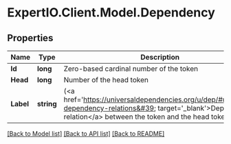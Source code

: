 
# ExpertIO.Client.Model.Dependency

## Properties

Name | Type | Description | Notes
------------ | ------------- | ------------- | -------------
**Id** | **long** | Zero-based cardinal number of the token | [optional] 
**Head** | **long** | Number of the head token | [optional] 
**Label** | **string** | (&lt;a href&#x3D;&#39;https://universaldependencies.org/u/dep/#universal-dependency-relations&#39; target&#x3D;&#39;_blank&#39;&gt;Dependency relation&lt;/a&gt; between the token and the head token | [optional] 

[[Back to Model list]](../README.md#documentation-for-models)
[[Back to API list]](../README.md#documentation-for-api-endpoints)
[[Back to README]](../README.md)


